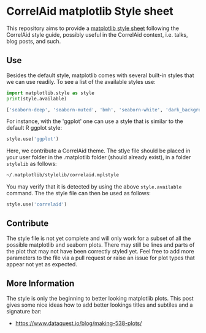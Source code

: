 # CorrelAid matplotlib Style sheet

This repository aims to provide a [matplotlib style sheet](https://matplotlib.org/3.3.3/tutorials/introductory/customizing.html) following the CorrelAid style guide, possibly useful in the CorrelAid context, i.e. talks, blog posts, and such. 

## Use

Besides the default style, matplotlib comes with several built-in styles that we can use readily. To see a list of the available styles use: 

```python
import matplotlib.style as style
print(style.available)
```

```python
['seaborn-deep', 'seaborn-muted', 'bmh', 'seaborn-white', 'dark_background','seaborn-notebook', 'seaborn-darkgrid', 'grayscale', 'seaborn-paper', 'seaborn-talk', 'seaborn-bright', 'classic', 'seaborn-colorblind', 'seaborn-ticks', 'ggplot', 'seaborn', '_classic_test', 'fivethirtyeight', 'seaborn-dark-palette', 'seaborn-dark', 'seaborn-whitegrid', 'seaborn-pastel', 'seaborn-poster']
```
For instance, with the 'ggplot' one can use a style that is similar to the default R ggplot style:

```python
style.use('ggplot')
```

Here, we contribute a CorrelAid theme. The stlye file should be placed in your user folder in the .matplotlib folder (should already exist), in a folder `stylelib`  as follows:
```bash
~/.matplotlib/stylelib/correlaid.mplstyle
```
You may verify that it is detected by using the above `style.available` command. The the style file can then be used as follows:
```python
style.use('correlaid')
```

## Contribute
The style file is not yet complete and will only work for a subset of all the possible matplotlib and seaborn plots. There may still be lines and parts of the plot that may not have been correctly styled yet. Feel free to add more parameters to the file via a pull request or raise an issue for plot types that appear not yet as expected.

## More Information
The style is only the beginning to better looking matplotlib plots. This post gives some nice ideas how to add better lookings titles and subtiles and a signature bar:
- https://www.dataquest.io/blog/making-538-plots/
